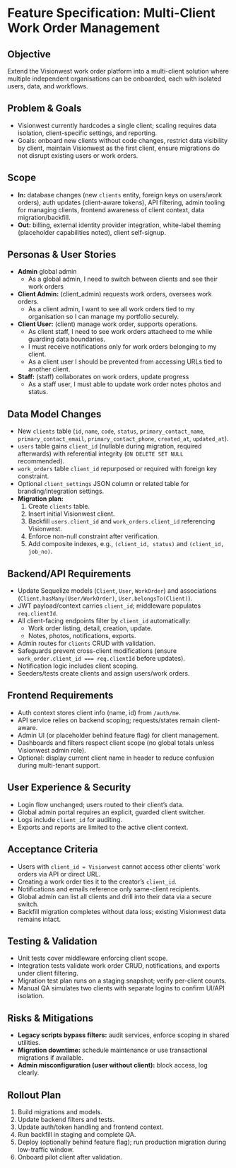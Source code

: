 # Feature Specification: Multi-Client Work Order Management

## Objective
Extend the Visionwest work order platform into a multi-client solution where multiple independent organisations can be onboarded, each with isolated users, data, and workflows.

## Problem & Goals
- Visionwest currently hardcodes a single client; scaling requires data isolation, client-specific settings, and reporting.
- Goals: onboard new clients without code changes, restrict data visibility by client, maintain Visionwest as the first client, ensure migrations do not disrupt existing users or work orders.

## Scope
- **In:** database changes (new `clients` entity, foreign keys on users/work orders), auth updates (client-aware tokens), API filtering, admin tooling for managing clients, frontend awareness of client context, data migration/backfill.
- **Out:** billing, external identity provider integration, white-label theming (placeholder capabilities noted), client self-signup.

## Personas & User Stories
- **Admin** global admin
  - As a global admin, I need to switch between clients and see their work orders
- **Client Admin:** (client_admin) requests work orders, oversees work orders.
  - As a client admin, I want to see all work orders tied to my organisation so I can manage my portfolio securely.
- **Client User:** (client) manage work order, supports operations.
  - As client staff, I need to see work orders attacheed to me while guarding data boundaries.
  - I must receive notifications only for work orders belonging to my client.
  - As a client user I should be prevented from accessing URLs tied to another client.
- **Staff:** (staff) collaborates on work orders, update progress
  - As a staff user, I must able to update work order notes photos and status.

## Data Model Changes
- New `clients` table (`id`, `name`, `code`, `status`, `primary_contact_name`, `primary_contact_email`, `primary_contact_phone`, `created_at`, `updated_at`).
- `users` table gains `client_id` (nullable during migration, required afterwards) with referential integrity (`ON DELETE SET NULL` recommended).
- `work_orders` table `client_id` repurposed or required with foreign key constraint.
- Optional `client_settings` JSON column or related table for branding/integration settings.
- **Migration plan:**
  1. Create `clients` table.
  2. Insert initial Visionwest client.
  3. Backfill `users.client_id` and `work_orders.client_id` referencing Visionwest.
  4. Enforce non-null constraint after verification.
  5. Add composite indexes, e.g., `(client_id, status)` and `(client_id, job_no)`.

## Backend/API Requirements
- Update Sequelize models (`Client`, `User`, `WorkOrder`) and associations (`Client.hasMany(User/WorkOrder)`, `User.belongsTo(Client)`).
- JWT payload/context carries `client_id`; middleware populates `req.clientId`.
- All client-facing endpoints filter by `client_id` automatically:
  - Work order listing, detail, creation, update.
  - Notes, photos, notifications, exports.
- Admin routes for `clients` CRUD with validation.
- Safeguards prevent cross-client modifications (ensure `work_order.client_id === req.clientId` before updates).
- Notification logic includes client scoping.
- Seeders/tests create clients and assign users/work orders.

## Frontend Requirements
- Auth context stores client info (name, id) from `/auth/me`.
- API service relies on backend scoping; requests/states remain client-aware.
- Admin UI (or placeholder behind feature flag) for client management.
- Dashboards and filters respect client scope (no global totals unless Visionwest admin role).
- Optional: display current client name in header to reduce confusion during multi-tenant support.

## User Experience & Security
- Login flow unchanged; users routed to their client’s data.
- Global admin portal requires an explicit, guarded client switcher.
- Logs include `client_id` for auditing.
- Exports and reports are limited to the active client context.

## Acceptance Criteria
- Users with `client_id = Visionwest` cannot access other clients’ work orders via API or direct URL.
- Creating a work order ties it to the creator’s `client_id`.
- Notifications and emails reference only same-client recipients.
- Global admin can list all clients and drill into their data via a secure switch.
- Backfill migration completes without data loss; existing Visionwest data remains intact.

## Testing & Validation
- Unit tests cover middleware enforcing client scope.
- Integration tests validate work order CRUD, notifications, and exports under client filtering.
- Migration test plan runs on a staging snapshot; verify per-client counts.
- Manual QA simulates two clients with separate logins to confirm UI/API isolation.

## Risks & Mitigations
- **Legacy scripts bypass filters:** audit services, enforce scoping in shared utilities.
- **Migration downtime:** schedule maintenance or use transactional migrations if available.
- **Admin misconfiguration (user without client):** block access, log clearly.

## Rollout Plan
1. Build migrations and models.
2. Update backend filters and tests.
3. Update auth/token handling and frontend context.
4. Run backfill in staging and complete QA.
5. Deploy (optionally behind feature flag); run production migration during low-traffic window.
6. Onboard pilot client after validation.
